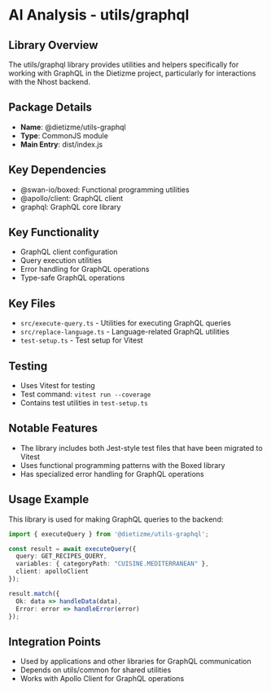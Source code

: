 # AI Analysis - utils/graphql

## Library Overview
The utils/graphql library provides utilities and helpers specifically for working with GraphQL in the Dietizme project, particularly for interactions with the Nhost backend.

## Package Details
- **Name**: @dietizme/utils-graphql
- **Type**: CommonJS module
- **Main Entry**: dist/index.js

## Key Dependencies
- @swan-io/boxed: Functional programming utilities
- @apollo/client: GraphQL client
- graphql: GraphQL core library

## Key Functionality
- GraphQL client configuration
- Query execution utilities
- Error handling for GraphQL operations
- Type-safe GraphQL operations

## Key Files
- `src/execute-query.ts` - Utilities for executing GraphQL queries
- `src/replace-language.ts` - Language-related GraphQL utilities
- `test-setup.ts` - Test setup for Vitest

## Testing
- Uses Vitest for testing
- Test command: `vitest run --coverage`
- Contains test utilities in `test-setup.ts`

## Notable Features
- The library includes both Jest-style test files that have been migrated to Vitest
- Uses functional programming patterns with the Boxed library
- Has specialized error handling for GraphQL operations

## Usage Example
This library is used for making GraphQL queries to the backend:
```typescript
import { executeQuery } from '@dietizme/utils-graphql';

const result = await executeQuery({
  query: GET_RECIPES_QUERY,
  variables: { categoryPath: "CUISINE.MEDITERRANEAN" },
  client: apolloClient
});

result.match({
  Ok: data => handleData(data),
  Error: error => handleError(error)
});
```

## Integration Points
- Used by applications and other libraries for GraphQL communication
- Depends on utils/common for shared utilities
- Works with Apollo Client for GraphQL operations
